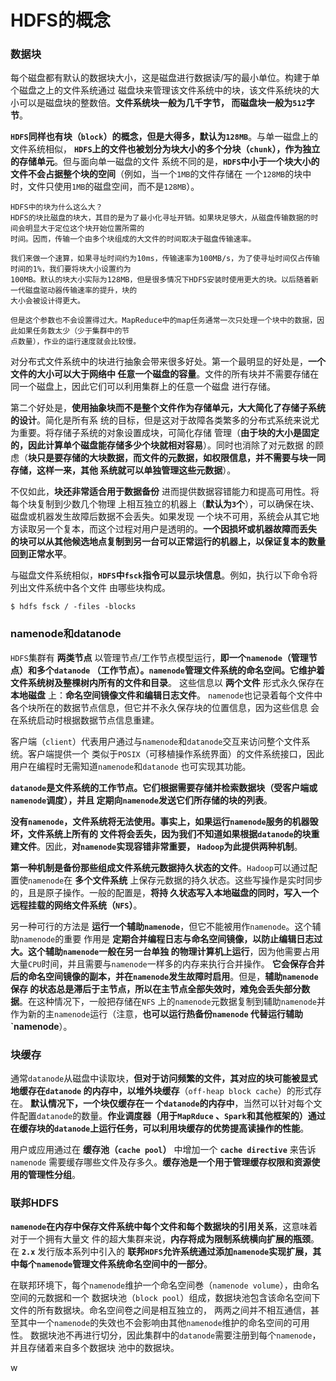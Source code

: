 HDFS的概念
========================================================================
### 数据块
每个磁盘都有默认的数据块大小，这是磁盘进行数据读/写的最小单位。构建于单个磁盘之上的文件系统通过
磁盘块来管理该文件系统中的块，该文件系统块的大小可以是磁盘块的整数倍。**文件系统块一般为几千字节，
而磁盘块一般为`512`字节**。

**`HDFS`同样也有块（`block`）的概念，但是大得多，默认为`128MB`**。与单一磁盘上的文件系统相似，
**`HDFS`上的文件也被划分为块大小的多个分块（`chunk`），作为独立的存储单元**。但与面向单一磁盘的文件
系统不同的是，**`HDFS`中小于一个块大小的文件不会占据整个块的空间**（例如，当一个`1MB`的文件存储在
一个`128MB`的块中时，文件只使用`1MB`的磁盘空间，而不是`128MB`）。
```
HDFS中的块为什么这么大？
HDFS的块比磁盘的块大，其目的是为了最小化寻址开销。如果块足够大，从磁盘传输数据的时间会明显大于定位这个块开始位置所需的
时间。因而，传输一个由多个块组成的大文件的时间取决于磁盘传输速率。

我们来做一个速算，如果寻址时间约为10ms，传输速率为100MB/s，为了使寻址时间仅占传输时间的1%，我们要将块大小设置约为
100MB。默认的块大小实际为128MB，但是很多情况下HDFS安装时使用更大的块。以后随着新一代磁盘驱动器传输速率的提升，块的
大小会被设计得更大。

但是这个参数也不会设置得过大。MapReduce中的map任务通常一次只处理一个块中的数据，因此如果任务数太少（少于集群中的节
点数量），作业的运行速度就会比较慢。
```
对分布式文件系统中的块进行抽象会带来很多好处。第一个最明显的好处是，**一个文件的大小可以大于网络中
任意一个磁盘的容量**。文件的所有块并不需要存储在同一个磁盘上，因此它们可以利用集群上的任意一个磁盘
进行存储。

第二个好处是，**使用抽象块而不是整个文件作为存储单元，大大简化了存储子系统的设计**。简化是所有系
统的目标，但是这对于故障各类繁多的分布式系统来说尤为重要。将存储子系统的对象设置成块，可简化存储
管理（**由于块的大小是固定的，因此计算单个磁盘能存储多少个块就相对容易**）。同时也消除了对元数据
的顾虑（**块只是要存储的大块数据，而文件的元数据，如权限信息，并不需要与块一同存储，这样一来，其他
系统就可以单独管理这些元数据**）。

不仅如此，**块还非常适合用于数据备份** 进而提供数据容错能力和提高可用性。将每个块复制到少数几个物理
上相互独立的机器上（**默认为`3`个**），可以确保在块、磁盘或机器发生故障后数据不会丢失。如果发现
一个块不可用，系统会从其它地方读取另一个复本，而这个过程对用户是透明的。**一个因损坏或机器故障而丢失
的块可以从其他候选地点复制到另一台可以正常运行的机器上，以保证复本的数量回到正常水平**。

与磁盘文件系统相似，**`HDFS`中`fsck`指令可以显示块信息**。例如，执行以下命令将列出文件系统中各个文件
由哪些块构成。
```shell
$ hdfs fsck / -files -blocks
```

### namenode和datanode
`HDFS`集群有 **两类节点** 以管理节点/工作节点模型运行，**即一个`namenode`（管理节点）和多个`datanode`
（工作节点）。`namenode`管理文件系统的命名空间。它维护着文件系统树及整棵树内所有的文件和目录**。
这些信息以 **两个文件** 形式永久保存在 **本地磁盘** 上：**命名空间镜像文件和编辑日志文件**。
`namenode`也记录着每个文件中各个块所在的数据节点信息，但它并不永久保存块的位置信息，因为这些信息
会在系统启动时根据数据节点信息重建。

客户端（`client`）代表用户通过与`namenode`和`datanode`交互来访问整个文件系统。客户端提供一个
类似于`POSIX`（可移植操作系统界面）的文件系统接口，因此用户在编程时无需知道`namenode`和`datanode`
也可实现其功能。

**`datanode`是文件系统的工作节点。它们根据需要存储并检索数据块（受客户端或`namenode`调度），并且
定期向`namenode`发送它们所存储的块的列表**。

**没有`namenode`，文件系统将无法使用。事实上，如果运行`namenode`服务的机器毁坏，文件系统上所有的
文件将会丢失，因为我们不知道如果根据`datanode`的块重建文件**。因此，**对`namenode`实现容错非常重要，
`Hadoop`为此提供两种机制**。

**第一种机制是备份那些组成文件系统元数据持久状态的文件**。`Hadoop`可以通过配置使`namenode`在
**多个文件系统** 上保存元数据的持久状态。这些写操作是实时同步的，且是原子操作。一般的配置是，**将持
久状态写入本地磁盘的同时，写入一个远程挂载的网络文件系统（`NFS`）**。

另一种可行的方法是 **运行一个辅助`namenode`**，但它不能被用作`namenode`。这个辅助`namenode`的重要
作用是 **定期合并编程日志与命名空间镜像，以防止编辑日志过大。这个辅助`namenode`一般在另一台单独
的物理计算机上运行**，因为他需要占用大量`CPU`时间，并且需要与`namenode`一样多的内存来执行合并操作。
**它会保存合并后的命名空间镜像的副本，并在`namenode`发生故障时启用**。但是，**辅助`namenode`保存
的状态总是滞后于主节点，所以在主节点全部失效时，难免会丢失部分数据**。在这种情况下，一般把存储在`NFS`
上的`namenode`元数据复制到辅助`namenode`并作为新的主`namenode`运行（注意，**也可以运行热备份`namenode`
代替运行辅助`namenode**）。

### 块缓存
通常`datanode`从磁盘中读取块，**但对于访问频繁的文件，其对应的块可能被显式地缓存在`datanode`
的内存中，以堆外块缓存**（`off-heap block cache`）的形式存在。 **默认情况下，一个块仅缓存在一
个`datanode`的内存中**，当然可以针对每个文件配置`datanode`的数量。**作业调度器（用于`MapRduce`
、`Spark`和其他框架的）通过在缓存块的`datanode`上运行任务，可以利用块缓存的优势提高读操作的性能**。

用户或应用通过在 **缓存池（`cache pool`）** 中增加一个 **`cache directive`** 来告诉`namenode`
需要缓存哪些文件及存多久。**缓存池是一个用于管理缓存权限和资源使用的管理性分组**。

### 联邦HDFS
**`namenode`在内存中保存文件系统中每个文件和每个数据块的引用关系**，这意味着对于一个拥有大量文
件的超大集群来说，**内存将成为限制系统横向扩展的瓶颈**。在 **`2.x`** 发行版本系列中引入的
**联邦`HDFS`允许系统通过添加`namenode`实现扩展，其中每个`namenode`管理文件系统命名空间中的一部分**。

在联邦环境下，每个`namenode`维护一个命名空间巻（`namenode volume`），由命名空间的元数据和一个
数据块池（`block pool`）组成，数据块池包含该命名空间下文件的所有数据块。命名空间卷之间是相互独立的，
两两之间并不相互通信，甚至其中一个`namenode`的失效也不会影响由其他`namenode`维护的命名空间的可用性。
数据块池不再进行切分，因此集群中的`datanode`需要注册到每个`namenode`，并且存储着来自多个数据块
池中的数据块。












































w
